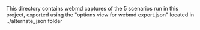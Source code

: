 This directory contains webmd captures of the 5 scenarios run in this project, exported using the "options view for webmd export.json" located in ../alternate_json folder

